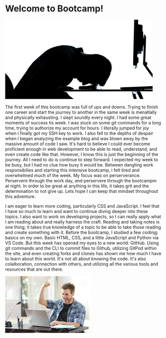 # Welcome to Bootcamp!

![Stressed Programmer](img/SadCoder.jpeg)


The first week of this bootcamp was full of ups and downs. Trying to finish one career and start the journey to another in the same week is menatlally and physically exhausting. I slept soundly every night. I had some great moments of success tis week. I was stuck on some git commands for a long time, trying to authorize my account for hours. I literally jumped for joy when I finally got my SSH key to work. I also fell to the depths of despair when I began analyzing the example blog and was blown away by the massive amount of code I saw. It's hard to believe I could ever become proficient enough in web development to be able to read, understand, and even create code like that. However, I know this is just the beginning of the journey. All I need to do is continue to step forward. I expected my week to be busy, but I had no clue how busy it would be. Between dangling work responsibilies and starting this intensive bootcamp, i felt tired and overwhelmed much of the week. My focus was on perserverance. Perservere through the work day, and perservere through the bootcampm at night. In order to be great at anything in this life, it takes grit and the determination to not give up. Lets hope I can keep that mindset throughout this adventure.

I am eager to learn more coding, particularly CSS and JavaScript. I feel that I have so much to learn and want to continue diving deeper into these topics. I also want to work on developing projects, so I can really apply what I am reading about and really harness the craft. Reading and taking notes is one thing; it takes true knowledge of a topic to be able to take those reading and create something with it. Before the bootcamp, I studied a few codinjg basics on my own. Basic HTML, CSS, and a little JavaScript and Python via VS Code. But this week has opened my eyes to a new world: GitHub. Using git commands and the CLI to commit files to Github, utilizing GitPod within the site, and even creating forks and clones has shown me how much I have to learn about this world. It's not all about knowing the code. It's also colalboration, connection with others, and utilizing all the various tools and resources that are out there.

![Happy Coding](img/happycoder.jpeg)
